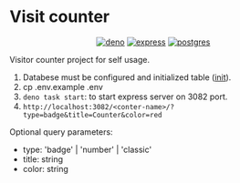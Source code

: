 # Visit counter

<div align="center">

  [![deno](https://img.shields.io/badge/deno-2.1-blue?logo=deno)](#)
  [![express](https://img.shields.io/badge/express-4-blue?logo=express)](#)
  [![postgres](https://img.shields.io/badge/Postgres-14-blue?logo=postgresql)](#)

</div>

Visitor counter project for self usage.
1. Databese must be configured and initialized table ([init](./server/db/init.sql)).
2. cp .env.example .env
3. `deno task start`: to start express server on 3082 port.
4. `http://localhost:3082/<conter-name>/?type=badge&title=Counter&color=red`

Optional query parameters:
- type: 'badge' | 'number' | 'classic'
- title: string
- color: string
